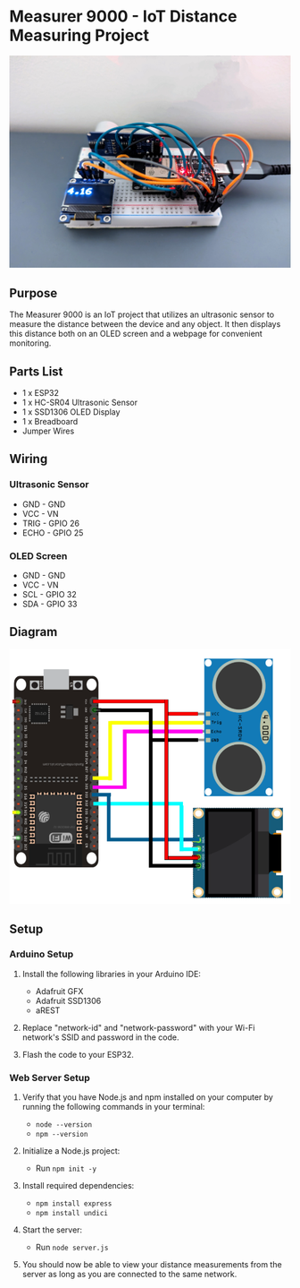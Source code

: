 # Measurer 9000 - IoT Distance Measuring Project

![Project Image](public/assets/projectpicture.jpg)

## Purpose

The Measurer 9000 is an IoT project that utilizes an ultrasonic sensor to measure the distance between the device and any object. It then displays this distance both on an OLED screen and a webpage for convenient monitoring.

## Parts List

- 1 x ESP32
- 1 x HC-SR04 Ultrasonic Sensor
- 1 x SSD1306 OLED Display
- 1 x Breadboard
- Jumper Wires

## Wiring

### Ultrasonic Sensor

- GND - GND
- VCC - VN
- TRIG - GPIO 26
- ECHO - GPIO 25

### OLED Screen

- GND - GND
- VCC - VN
- SCL - GPIO 32
- SDA - GPIO 33

## Diagram

![Wiring Diagram](public/assets/wiringdiagram.png)

## Setup

### Arduino Setup

1. Install the following libraries in your Arduino IDE:
   - Adafruit GFX
   - Adafruit SSD1306
   - aREST

2. Replace "network-id" and "network-password" with your Wi-Fi network's SSID and password in the code.

3. Flash the code to your ESP32.

### Web Server Setup

1. Verify that you have Node.js and npm installed on your computer by running the following commands in your terminal:
   - `node --version`
   - `npm --version`

2. Initialize a Node.js project:
   - Run `npm init -y`

3. Install required dependencies:
   - `npm install express`
   - `npm install undici`

4. Start the server:
   - Run `node server.js`

5. You should now be able to view your distance measurements from the server as long as you are connected to the same network.
